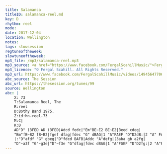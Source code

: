 ```yaml
---
title: Salamanca
titleID: salamanca-reel.md
key: D
rhythm: reel
mode:
date: 2017-12-04
location: Wellington
notes:
tags: slowsession
regtuneoftheweek:
slowtuneoftheweek:
mp3_file: /mp3/salamanca-reel.mp3
mp3_source: <a href="https://www.facebook.com/FergalScahillMusic/">Fergal Scahill</a>, member of <a href="http://www.webanjo3.com/">We Banjo 3</a>
mp3_licence: "© Fergal Scahill. All Rights Reserved."
mp3_url: https://www.facebook.com/FergalScahillMusic/videos/1494564770639853/
abc_source: The Session
abc_url: https://thesession.org/tunes/99
source: Wellington
abc: |
    X: 73
    T:Salamanca Reel, The
    R:reel
    D:Bothy Band 1975.
    Z:id:hn-reel-73
    M:C|
    K:D
    AD"D" (3FED AD (3FED|Adcd fedc|"Em"BE~E2 BE~E2|Beed cdeg|
    "Bm"fB~B2 fB~B2|fgef dfag|fdec "G" dBAG|1 "A"FAEF "D"D2dB:|2 "A" FAEF "D"D2fg||
    |:"D"afdf "G" gbeg|"D"fdcd BAFB|Addc "A"defg|(3aba gb a2fg|
    "D"~a3f "G"~g3e|"D"~f3e "G"dfag|fdec dBAG|1 "A"FGEF "D"D2fg:|2 "A"FAEF "D"D2dB||
---
```

